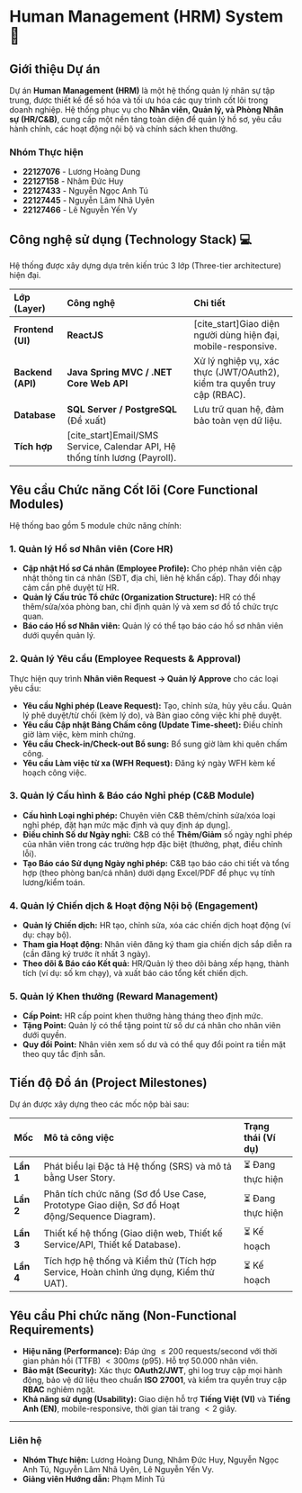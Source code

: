 # Human Management (HRM) System 🚀

## Giới thiệu Dự án

Dự án **Human Management (HRM)** là một hệ thống quản lý nhân sự tập trung, được thiết kế để số hóa và tối ưu hóa các quy trình cốt lõi trong doanh nghiệp. Hệ thống phục vụ cho **Nhân viên, Quản lý, và Phòng Nhân sự (HR/C&B)**, cung cấp một nền tảng toàn diện để quản lý hồ sơ, yêu cầu hành chính, các hoạt động nội bộ và chính sách khen thưởng.

### Nhóm Thực hiện
* **22127076** - Lương Hoàng Dung
* **22127158** - Nhâm Đức Huy
* **22127433** - Nguyễn Ngọc Anh Tú
* **22127445** - Nguyễn Lâm Nhã Uyên
* **22127466** - Lê Nguyễn Yến Vy

## Công nghệ sử dụng (Technology Stack) 💻

Hệ thống được xây dựng dựa trên kiến trúc 3 lớp (Three-tier architecture) hiện đại.

| Lớp (Layer) | Công nghệ | Chi tiết |
| :--- | :--- | :--- |
| **Frontend (UI)** | **ReactJS** | [cite_start]Giao diện người dùng hiện đại, mobile-responsive. |
| **Backend (API)** | **Java Spring MVC / .NET Core Web API** | Xử lý nghiệp vụ, xác thực (JWT/OAuth2), kiểm tra quyền truy cập (RBAC). |
| **Database** | **SQL Server / PostgreSQL** (Đề xuất) | Lưu trữ quan hệ, đảm bảo toàn vẹn dữ liệu. |
| **Tích hợp** | [cite_start]Email/SMS Service, Calendar API, Hệ thống tính lương (Payroll). |

## Yêu cầu Chức năng Cốt lõi (Core Functional Modules)

Hệ thống bao gồm 5 module chức năng chính:

### 1. Quản lý Hồ sơ Nhân viên (Core HR)
* **Cập nhật Hồ sơ Cá nhân (Employee Profile):** Cho phép nhân viên cập nhật thông tin cá nhân (SĐT, địa chỉ, liên hệ khẩn cấp). Thay đổi nhạy cảm cần phê duyệt từ HR.
* **Quản lý Cấu trúc Tổ chức (Organization Structure):** HR có thể thêm/sửa/xóa phòng ban, chỉ định quản lý và xem sơ đồ tổ chức trực quan.
* **Báo cáo Hồ sơ Nhân viên:** Quản lý có thể tạo báo cáo hồ sơ nhân viên dưới quyền quản lý.

### 2. Quản lý Yêu cầu (Employee Requests & Approval)
Thực hiện quy trình **Nhân viên Request $\rightarrow$ Quản lý Approve** cho các loại yêu cầu:
* **Yêu cầu Nghỉ phép (Leave Request):** Tạo, chỉnh sửa, hủy yêu cầu. Quản lý phê duyệt/từ chối (kèm lý do), và Bàn giao công việc khi phê duyệt.
* **Yêu cầu Cập nhật Bảng Chấm công (Update Time-sheet):** Điều chỉnh giờ làm việc, kèm minh chứng.
* **Yêu cầu Check-in/Check-out Bổ sung:** Bổ sung giờ làm khi quên chấm công.
* **Yêu cầu Làm việc từ xa (WFH Request):** Đăng ký ngày WFH kèm kế hoạch công việc.

### 3. Quản lý Cấu hình & Báo cáo Nghỉ phép (C&B Module)
* **Cấu hình Loại nghỉ phép:** Chuyên viên C&B thêm/chỉnh sửa/xóa loại nghỉ phép, đặt hạn mức mặc định và quy định áp dụng].
* **Điều chỉnh Số dư Ngày nghỉ:** C&B có thể **Thêm/Giảm** số ngày nghỉ phép của nhân viên trong các trường hợp đặc biệt (thưởng, phạt, điều chỉnh lỗi).
* **Tạo Báo cáo Sử dụng Ngày nghỉ phép:** C&B tạo báo cáo chi tiết và tổng hợp (theo phòng ban/cá nhân) dưới dạng Excel/PDF để phục vụ tính lương/kiểm toán.

### 4. Quản lý Chiến dịch & Hoạt động Nội bộ (Engagement)
* **Quản lý Chiến dịch:** HR tạo, chỉnh sửa, xóa các chiến dịch hoạt động (ví dụ: chạy bộ).
* **Tham gia Hoạt động:** Nhân viên đăng ký tham gia chiến dịch sắp diễn ra (cần đăng ký trước ít nhất 3 ngày).
* **Theo dõi & Báo cáo Kết quả:** HR/Quản lý theo dõi bảng xếp hạng, thành tích (ví dụ: số km chạy), và xuất báo cáo tổng kết chiến dịch.

### 5. Quản lý Khen thưởng (Reward Management)
* **Cấp Point:** HR cấp point khen thưởng hàng tháng theo định mức.
* **Tặng Point:** Quản lý có thể tặng point từ số dư cá nhân cho nhân viên dưới quyền.
* **Quy đổi Point:** Nhân viên xem số dư và có thể quy đổi point ra tiền mặt theo quy tắc định sẵn.

## Tiến độ Đồ án (Project Milestones)

Dự án được xây dựng theo các mốc nộp bài sau:

| Mốc | Mô tả công việc | Trạng thái (Ví dụ) |
| :--- | :--- | :--- |
| **Lần 1** | Phát biểu lại Đặc tả Hệ thống (SRS) và mô tả bằng User Story. | ⏳ Đang thực hiện |
| **Lần 2** | Phân tích chức năng (Sơ đồ Use Case, Prototype Giao diện, Sơ đồ Hoạt động/Sequence Diagram). | ⏳ Đang thực hiện |
| **Lần 3** | Thiết kế hệ thống (Giao diện web, Thiết kế Service/API, Thiết kế Database). | ⏳ Kế hoạch |
| **Lần 4** | Tích hợp hệ thống và Kiểm thử (Tích hợp Service, Hoàn chỉnh ứng dụng, Kiểm thử UAT). | ⏳ Kế hoạch |

## Yêu cầu Phi chức năng (Non-Functional Requirements)

* **Hiệu năng (Performance):** Đáp ứng $\le 200$ requests/second với thời gian phản hồi (TTFB) $< 300ms$ (p95). Hỗ trợ $50.000$ nhân viên.
* **Bảo mật (Security):** Xác thực **OAuth2/JWT**, ghi log truy cập mọi hành động, bảo vệ dữ liệu theo chuẩn **ISO 27001**, và kiểm tra quyền truy cập **RBAC** nghiêm ngặt.
* **Khả năng sử dụng (Usability):** Giao diện hỗ trợ **Tiếng Việt (VI)** và **Tiếng Anh (EN)**, mobile-responsive, thời gian tải trang $< 2$ giây.

---

### Liên hệ
* **Nhóm Thực hiện:** Lương Hoàng Dung, Nhâm Đức Huy, Nguyễn Ngọc Anh Tú, Nguyễn Lâm Nhã Uyên, Lê Nguyễn Yến Vy.
* **Giảng viên Hướng dẫn:** Phạm Minh Tú
